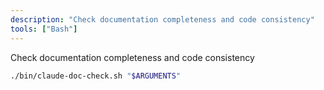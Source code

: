 ```yaml
---
description: "Check documentation completeness and code consistency"
tools: ["Bash"]
---
```


Check documentation completeness and code consistency

```bash
./bin/claude-doc-check.sh "$ARGUMENTS"
```
